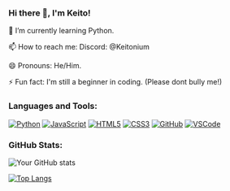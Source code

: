 ### Hi there 👋, I'm Keito!

🌱 I’m currently learning Python.

📫 How to reach me: Discord: @Keitonium

😄 Pronouns: He/Him.

⚡ Fun fact: I'm still a beginner in coding. (Please dont bully me!)

### Languages and Tools:

[![Python](https://img.shields.io/badge/Python-3776AB?style=flat&logo=python&logoColor=white)](https://www.python.org/)
[![JavaScript](https://img.shields.io/badge/JavaScript-F7DF1E?style=flat&logo=javascript&logoColor=black)](https://developer.mozilla.org/en-US/docs/Web/JavaScript)
[![HTML5](https://img.shields.io/badge/HTML5-E34F26?style=flat&logo=html5&logoColor=white)](https://developer.mozilla.org/en-US/docs/Web/Guide/HTML/HTML5)
[![CSS3](https://img.shields.io/badge/CSS3-1572B6?style=flat&logo=css3&logoColor=white)](https://developer.mozilla.org/en-US/docs/Web/CSS)
[![GitHub](https://img.shields.io/badge/GitHub-100000?style=flat&logo=github&logoColor=white)](https://github.com/)
[![VSCode](https://img.shields.io/badge/VSCode-007ACC?style=flat&logo=visual-studio-code&logoColor=white)](https://code.visualstudio.com/)

### GitHub Stats:

![Your GitHub stats](https://github-readme-stats.vercel.app/api?username=yourusername&show_icons=true&theme=radical)

[![Top Langs](https://github-readme-stats.vercel.app/api/top-langs/?username=yourusername&layout=compact)](https://github.com/anuraghazra/github-readme-stats)
